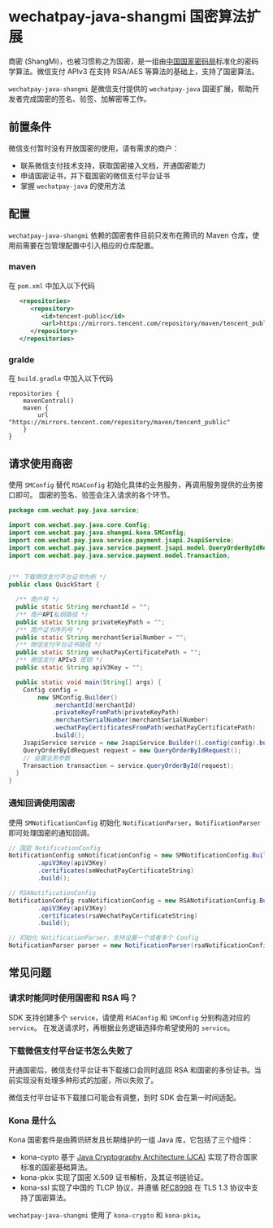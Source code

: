 # wechatpay-java-shangmi 国密算法扩展

商密 (ShangMi)，也被习惯称之为国密，是一组由[中国国家密码局](https://www.oscca.gov.cn/)标准化的密码学算法。微信支付 APIv3 在支持 RSA/AES 等算法的基础上，支持了国密算法。

`wechatpay-java-shangmi` 是微信支付提供的 `wechatpay-java` 国密扩展，帮助开发者完成国密的签名、验签、加解密等工作。

## 前置条件

微信支付暂时没有开放国密的使用，请有需求的商户：

+ 联系微信支付技术支持，获取国密接入文档，开通国密能力
+ 申请国密证书，并下载国密的微信支付平台证书
+ 掌握 `wechatpay-java` 的使用方法

## 配置

`wechatpay-java-shangmi` 依赖的国密套件目前只发布在腾讯的 Maven 仓库，使用前需要在包管理配置中引入相应的仓库配置。 

### maven

在 `pom.xml` 中加入以下代码

```xml
   <repositories>
      <repository>
         <id>tencent-public</id>
         <url>https://mirrors.tencent.com/repository/maven/tencent_public</url>
      </repository>
   </repositories>
```

### gralde

在 `build.gradle` 中加入以下代码

```
repositories {
    mavenCentral()
    maven {
        url "https://mirrors.tencent.com/repository/maven/tencent_public"
    }
}
```

## 请求使用商密

使用 `SMConfig` 替代 `RSAConfig` 初始化具体的业务服务，再调用服务提供的业务接口即可。 国密的签名、验签会注入请求的各个环节。

```java
package com.wechat.pay.java.service;

import com.wechat.pay.java.core.Config;
import com.wechat.pay.java.shangmi.kona.SMConfig;
import com.wechat.pay.java.service.payment.jsapi.JsapiService;
import com.wechat.pay.java.service.payment.jsapi.model.QueryOrderByIdRequest;
import com.wechat.pay.java.service.payment.model.Transaction;


/** 下载微信支付平台证书为例 */
public class QuickStart {

  /** 商户号 */
  public static String merchantId = "";
  /** 商户API私钥路径 */
  public static String privateKeyPath = "";
  /** 商户证书序列号 */
  public static String merchantSerialNumber = "";
  /** 微信支付平台证书路径 */
  public static String wechatPayCertificatePath = "";
  /** 微信支付 APIv3 密钥 */
  public static String apiV3Key = "";

  public static void main(String[] args) {
    Config config =
        new SMConfig.Builder()
            .merchantId(merchantId)
            .privateKeyFromPath(privateKeyPath)
            .merchantSerialNumber(merchantSerialNumber)
            .wechatPayCertificatesFromPath(wechatPayCertificatePath)
            .build();
    JsapiService service = new JsapiService.Builder().config(config).build();
    QueryOrderByIdRequest request = new QueryOrderByIdRequest();
    // 设置业务参数
    Transaction transaction = service.queryOrderById(request);
  }
}
```

### 通知回调使用国密

使用  `SMNotificationConfig` 初始化 `NotificationParser`，`NotificationParser` 即可处理国密的通知回调。

```java
// 国密 NotificationConfig
NotificationConfig smNotificationConfig = new SMNotificationConfig.Builder()
        .apiV3Key(apiV3Key)
        .certificates(smWechatPayCertificateString)
        .build();

// RSANotificationConfig
NotificationConfig rsaNotificationConfig = new RSANotificationConfig.Builder()
        .apiV3Key(apiV3Key)
        .certificates(rsaWechatPayCertificateString)
        .build();

// 初始化 NotificationParser，支持设置一个或者多个 Config
NotificationParser parser = new NotificationParser(rsaNotificationConfig, smNotificationConfig);
```

## 常见问题

### 请求时能同时使用国密和 RSA 吗？

SDK 支持创建多个 `service`，请使用 `RSAConfig` 和 `SMConfig` 分别构造对应的 `service`。
在发送请求时，再根据业务逻辑选择你希望使用的 `service`。

### 下载微信支付平台证书怎么失败了

开通国密后，微信支付平台证书下载接口会同时返回 RSA 和国密的多份证书。当前实现没有处理多种形式的加密，所以失败了。

微信支付平台证书下载接口可能会有调整，到时 SDK 会在第一时间适配。

### Kona 是什么

Kona 国密套件是由腾讯研发且长期维护的一组 Java 库，它包括了三个组件：

+ kona-cypto 基于 [Java Cryptography Architecture (JCA)](https://en.wikipedia.org/wiki/Java_Cryptography_Architecture) 实现了符合国家标准的国密基础算法。
+ kona-pkix 实现了国密 X.509 证书解析，及其证书链验证。
+ kona-ssl 实现了中国的 TLCP 协议，并遵循 [RFC8998](https://www.rfc-editor.org/rfc/rfc8998.html) 在 TLS 1.3 协议中支持了国密算法。

`wechatpay-java-shangmi` 使用了 `kona-crypto` 和 `kona-pkix`。
